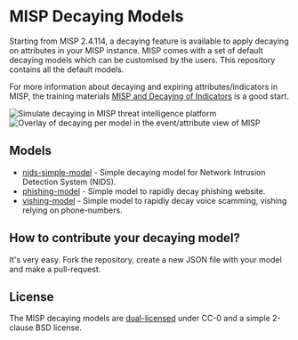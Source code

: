# MISP Decaying Models

Starting from MISP 2.4.114, a decaying feature is available to apply decaying on attributes in your MISP instance. MISP comes with a set of default decaying models which
can be customised by the users. This repository contains all the default models.

For more information about decaying and expiring attributes/indicators in MISP, the training materials [MISP and Decaying of Indicators](https://www.misp-project.org/misp-training/a.5-decaying-indicators.pdf) is a good start.

![Simulate decaying in MISP threat intelligence platform](https://www.misp-project.org/assets/images/misp/blog/decay.png)
![Overlay of decaying per model in the event/attribute view of MISP](https://www.misp-project.org/assets/images/misp/blog/decaying/dm-event.png)

## Models

- [nids-simple-model](./models/nids-simple-model.json) - Simple decaying model for Network Intrusion Detection System (NIDS).
- [phishing-model](./models/phishing-model.json) - Simple model to rapidly decay phishing website.
- [vishing-model](./models/vishing-model.json) - Simple model to rapidly decay voice scamming, vishing relying on phone-numbers.

## How to contribute your decaying model?

It's very easy. Fork the repository, create a new JSON file with your model and make a pull-request.

## License

The MISP decaying models are [dual-licensed](./LICENSE.md) under CC-0 and a simple 2-clause BSD license.
